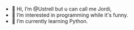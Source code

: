 - 👋 Hi, I’m @Ustrell but u can call me Jordi,
- 👀 I’m interested in programming while it's funny.
- 🌱 I’m currently learning Python.



<!---
Ustrell/Ustrell is a ✨ special ✨ repository because its `README.md` (this file) appears on your GitHub profile.
You can click the Preview link to take a look at your changes.
--->

